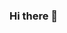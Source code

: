 ### Hi there 👋

<!--
**mostafaamahmoudd/mostafaamahmoudd** is a ✨ _special_ ✨ repository because its `README.md` (this file) appears on your GitHub profile.

[![Matrix SVG](https://raw.githubusercontent.com/rodrigograca31/rodrigograca31/master/matrix.svg)](https://www.youtube.com/watch?v=SDkAGkd4NLc)

<br>
<br>
<div align="center">

<i>Follow me:</i><br>

<a href="https://www.linkedin.com/in/mostafa-mahmoud-459b38248/" target="_blank"><img src="https://img.shields.io/badge/LinkedIn-%230077B5.svg?&style=flat-square&logo=linkedin&logoColor=white" alt="LinkedIn"></a>
<a href="https://www.instagram.com/mostafaamahmoudd_/?igshid=ZDdkNTZiNTM%3D" target="_blank"><img src="https://img.shields.io/badge/Instagram-%23E4405F.svg?&style=flat-square&logo=instagram&logoColor=white" alt="Instagram"></a>
<a href="https://www.facebook.com/ssasax/" target="_blank"><img src="https://img.shields.io/badge/Facebook-%231877F2.svg?&style=flat-square&logo=facebook&logoColor=white" alt="Facebook"></a>
<a href="https://twitter.com/Disneyxv"><img src="https://img.shields.io/badge/twitter-%231FA1F1?style=flat&logo=twitter&logoColor=white"/></a>

</div>
